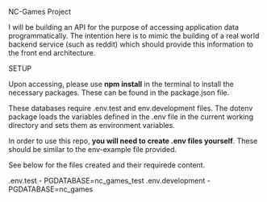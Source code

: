 NC-Games Project

I will be building an API for the purpose of accessing application data programmatically. The intention here is to mimic the building of a real world backend service (such as reddit) which should provide this information to the front end architecture.

SETUP

Upon accessing, please use **npm install** in the terminal to install the necessary packages. These can be found in the package.json file.

These databases require .env.test and env.development files.
The dotenv package loads the variables defined in the .env file in the current working directory and sets them as environment variables.

In order to use this repo, **you will need to create .env files yourself**. These should be similar to the env-example file provided.

See below for the files created and their requirede content.

.env.test - PGDATABASE=nc_games_test
.env.development - PGDATABASE=nc_games
